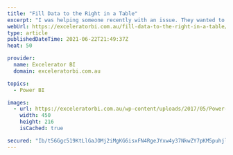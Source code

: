 ```yaml
---
title: "Fill Data to the Right in a Table"
excerpt: "I was helping someone recently with an issue. They wanted to allow end users (department managers in this case) to enter data in a table as simply as possible, and then use this data for reporting. The challenge often is, that the easiest way to enter data from a user&#8217;s [...]Read More »"
webUrl: https://exceleratorbi.com.au/fill-data-to-the-right-in-a-table/
type: article
publishedDateTime: 2021-06-22T21:49:37Z
heat: 50

provider:
  name: Excelerator BI
  domain: exceleratorbi.com.au

topics:
  - Power BI

images:
  - url: https://exceleratorbi.com.au/wp-content/uploads/2017/05/Power-Query-Academy-Logo-450x216.png
    width: 450
    height: 216
    isCached: true

secured: "Ib/t56Ggc519KtLlGaJOMj2iMgKG6isxFN4RgeJYxw4y37NkwZY7pKM5puhjlOrd59H3GdGIAPOGE8huHwGl+5U+KWMUFgiYUgGKLL0GDIi/qKTvUKJl7I2NoLJ+Qf5pkpalOynF49skiXlLa3hIpcXSE35NFz0t8kR80iaOjacyLiK4VEirHRvoeTwJ5ggNPeZzQbUm/5G0hKjJafuboRWGpsSykTPhrfjENEfOwWXHB1JHGlN35w+uUsVt7yVeNDQaJfLEtcxeaPYBqKbclVrKGv9bVtRrfEhROVhz5qVNyK1jSfck5Vv9j6Jxi36Rp5NVPPHE7cCnsjxlBIBA97eTVkS0l0izVsF8ZAq9hDM=;zNieSccgaaV6S74wmCRdDw=="
---
```


